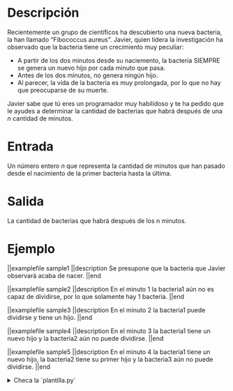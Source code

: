 # Descripción

Recientemente un grupo de científicos ha descubierto una nueva bacteria, la han llamado “Fibococcus aureus”. Javier, quien lidera la investigación ha observado que la bacteria tiene un crecimiento muy peculiar: 

- A partir de los dos minutos desde su naciemento, la bacteria SIEMPRE se genera un nuevo hijo por cada minuto que pasa.
- Antes de los dos minutos, no genera ningún hijo.
- Al parecer, la vida de la bacteria es muy prolongada, por lo que no hay que preocuparse de su muerte.

Javier sabe que tú eres un programador muy habilidoso y te ha pedido que le ayudes a determinar la cantidad de bacterias que habrá después de una $n$ cantidad de minutos.

# Entrada

Un número entero $n$ que representa la cantidad de minutos que han pasado desde el nacimiento de la primer bacteria hasta la última. 

# Salida

La cantidad de bacterias que habrá después de los n minutos. 

# Ejemplo

||examplefile
sample1
||description
Se presupone que la bacteria que Javier observará acaba de nacer.
||end

||examplefile
sample2
||description
En el minuto 1 la bacteria1 aún no es capaz de dividirse, por lo que solamente hay 1 bacteria.
||end

||examplefile
sample3
||description
En el minuto 2 la bacteria1 puede dividirse y tiene un hijo.
||end

||examplefile
sample4
||description
En el minuto 3 la bacteria1 tiene un nuevo hijo y la bacteria2 aún no puede dividirse.
||end

||examplefile
sample5
||description
En el minuto 4 la bacteria1 tiene un nuevo hijo, la bacteria2 tiene su primer hijo y la bacteria3 aún no puede dividirse.
||end

<details><summary>Checa la `plantilla.py`</summary>

{{plantilla.py}}

</details>